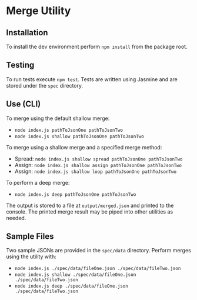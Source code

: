 # Merge Utility

## Installation
To install the dev environment perform `npm install` from the package root.

## Testing
To run tests execute `npm test`. Tests are written using Jasmine and are stored under the `spec` directory.

## Use (CLI)
To merge using the default shallow merge:
- `node index.js pathToJsonOne pathToJsonTwo`
- `node index.js shallow pathToJsonOne pathToJsonTwo`

To merge using a shallow merge and a specified merge method:
* Spread: `node index.js shallow spread pathToJsonOne pathToJsonTwo`
* Assign: `node index.js shallow assign pathToJsonOne pathToJsonTwo`
* Assign: `node index.js shallow loop pathToJsonOne pathToJsonTwo`

To perform a deep merge:
- `node index.js deep pathToJsonOne pathToJsonTwo`

The output is stored to a file at `output/merged.json` and printed to the console. The printed merge result may be piped into other utilities as needed.

## Sample Files
Two sample JSONs are provided in the `spec/data` directory. Perform merges using the utility with:
- `node index.js ./spec/data/fileOne.json ./spec/data/fileTwo.json`
- `node index.js shallow ./spec/data/fileOne.json ./spec/data/fileTwo.json`
- `node index.js deep ./spec/data/fileOne.json ./spec/data/fileTwo.json`
